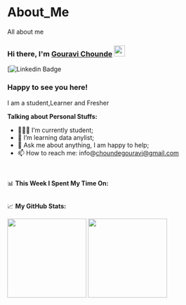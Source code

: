# About_Me
All about me

### Hi there, I'm <a href="https://gou19.in" target="_blank">Gouravi Chounde</a> <img src="https://media.giphy.com/media/hvRJCLFzcasrR4ia7z/giphy.gif" width="25px">

[![Linkedin Badge](https://www.linkedin.com/in/gouravi-chounde-7a3151234?utm_source=share&utm_campaign=share_via&utm_content=profile&utm_medium=android_app)

### Happy to see you here! &nbsp; 
I am a student,Learner and Fresher
  

**Talking about Personal Stuffs:**

- 👨🏻‍💻 I’m currently student;
- 🚀 I’m learning data anylist;
- 💬 Ask me about anything, I am happy to help;
- 📫 How to reach me: info@choundegouravi@gmail.com


</br>

📊 **This Week I Spent My Time On:**
<!--START_SECTION:waka-->
```text

```
<!--END_SECTION:waka-->


📈 **My GitHub Stats:**

<p>
  <img height="180em" src="https://github-readme-stats.vercel.app/api?username=gou19&show_icons=true&hide_border=true&&count_private=true&include_all_commits=true" />
  <img height="180em" src="https://github-readme-stats.vercel.app/api/top-langs/?username=gou19&exclude_repo=KNN-Image-Classification&show_icons=true&hide_border=true&layout=compact&langs_count=8"/>
</p>

